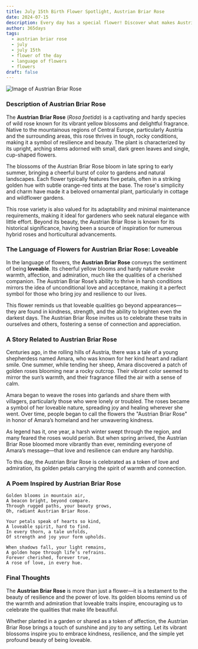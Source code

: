 ```yaml
---
title: July 15th Birth Flower Spotlight, Austrian Briar Rose
date: 2024-07-15
description: Every day has a special flower! Discover what makes Austrian Briar Rose unique as today’s birth flower and its symbolic meaning.
author: 365days
tags:
  - austrian briar rose
  - july
  - july 15th
  - flower of the day
  - language of flowers
  - flowers
draft: false
---
```


![Image of Austrian Briar Rose](https://cdn.pixabay.com/photo/2018/09/10/17/51/yellow-rose-3667591_960_720.jpg#center)


### Description of Austrian Briar Rose

The **Austrian Briar Rose** (_Rosa foetida_) is a captivating and hardy species of wild rose known for its vibrant yellow blossoms and delightful fragrance. Native to the mountainous regions of Central Europe, particularly Austria and the surrounding areas, this rose thrives in tough, rocky conditions, making it a symbol of resilience and beauty. The plant is characterized by its upright, arching stems adorned with small, dark green leaves and single, cup-shaped flowers.

The blossoms of the Austrian Briar Rose bloom in late spring to early summer, bringing a cheerful burst of color to gardens and natural landscapes. Each flower typically features five petals, often in a striking golden hue with subtle orange-red tints at the base. The rose's simplicity and charm have made it a beloved ornamental plant, particularly in cottage and wildflower gardens.

This rose variety is also valued for its adaptability and minimal maintenance requirements, making it ideal for gardeners who seek natural elegance with little effort. Beyond its beauty, the Austrian Briar Rose is known for its historical significance, having been a source of inspiration for numerous hybrid roses and horticultural advancements.

### The Language of Flowers for Austrian Briar Rose: Loveable

In the language of flowers, the **Austrian Briar Rose** conveys the sentiment of being **loveable**. Its cheerful yellow blooms and hardy nature evoke warmth, affection, and admiration, much like the qualities of a cherished companion. The Austrian Briar Rose’s ability to thrive in harsh conditions mirrors the idea of unconditional love and acceptance, making it a perfect symbol for those who bring joy and resilience to our lives.

This flower reminds us that loveable qualities go beyond appearances—they are found in kindness, strength, and the ability to brighten even the darkest days. The Austrian Briar Rose invites us to celebrate these traits in ourselves and others, fostering a sense of connection and appreciation.

### A Story Related to Austrian Briar Rose

Centuries ago, in the rolling hills of Austria, there was a tale of a young shepherdess named Amara, who was known for her kind heart and radiant smile. One summer, while tending her sheep, Amara discovered a patch of golden roses blooming near a rocky outcrop. Their vibrant color seemed to mirror the sun’s warmth, and their fragrance filled the air with a sense of calm.

Amara began to weave the roses into garlands and share them with villagers, particularly those who were lonely or troubled. The roses became a symbol of her loveable nature, spreading joy and healing wherever she went. Over time, people began to call the flowers the "Austrian Briar Rose" in honor of Amara’s homeland and her unwavering kindness.

As legend has it, one year, a harsh winter swept through the region, and many feared the roses would perish. But when spring arrived, the Austrian Briar Rose bloomed more vibrantly than ever, reminding everyone of Amara’s message—that love and resilience can endure any hardship.

To this day, the Austrian Briar Rose is celebrated as a token of love and admiration, its golden petals carrying the spirit of warmth and connection.

### A Poem Inspired by Austrian Briar Rose

```
Golden blooms in mountain air,  
A beacon bright, beyond compare.  
Through rugged paths, your beauty grows,  
Oh, radiant Austrian Briar Rose.  

Your petals speak of hearts so kind,  
A loveable spirit, hard to find.  
In every thorn, a tale unfolds,  
Of strength and joy your form upholds.  

When shadows fall, your light remains,  
A golden hope through life’s refrains.  
Forever cherished, forever true,  
A rose of love, in every hue.  
```

### Final Thoughts

The **Austrian Briar Rose** is more than just a flower—it is a testament to the beauty of resilience and the power of love. Its golden blooms remind us of the warmth and admiration that loveable traits inspire, encouraging us to celebrate the qualities that make life beautiful.

Whether planted in a garden or shared as a token of affection, the Austrian Briar Rose brings a touch of sunshine and joy to any setting. Let its vibrant blossoms inspire you to embrace kindness, resilience, and the simple yet profound beauty of being loveable.